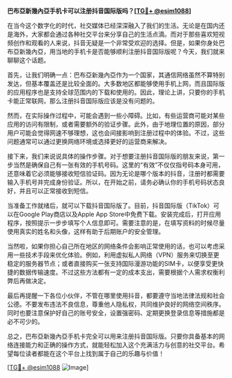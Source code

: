 **巴布亞新幾內亞手机卡可以注册抖音国际版吗？[[TG💪+ @esim1088](https://t.me/s/esim1088)]**

在当今这个数字化的时代，社交媒体已经深深融入了我们的生活。无论是在国内还是海外，大家都会通过各种社交平台来分享自己的生活点滴。而对于那些喜欢短视频创作和观看的人来说，抖音无疑是一个非常受欢迎的选择。但是，如果你身处巴布亞新幾內亞，用当地的手机卡是否能够顺利注册抖音国际版呢？今天，我们就来聊聊这个话题。

首先，让我们明确一点：巴布亞新幾內亞作为一个国家，其通信网络虽然不算特别发达，但基本覆盖还是比较全面的。大多数地区都能够使用手机上网，而且国际版的应用程序也是支持全球范围内的下载和使用的。因此，理论上讲，只要你的手机卡能正常联网，那么注册抖音国际版应该是没有问题的。

然而，在实际操作过程中，可能会遇到一些小障碍。比如，有些运营商可能对某些应用的访问有限制，或者需要额外的验证步骤。此外，由于地理位置的原因，部分用户可能会觉得网速不够理想，这也会间接影响到注册过程中的体验。不过，这些问题通常可以通过更换网络环境或选择更好的运营商来解决。

接下来，我们来说说具体的操作步骤。对于想要注册抖音国际版的朋友来说，第一步当然是确保自己有一张有效的手机号码。这里的“有效”不仅仅指号码本身可用，还意味着它必须能够接收短信验证码。因为无论是哪个版本的抖音，注册时都需要输入手机号并完成身份验证。所以，在开始之前，请务必确认你的手机号码状态良好，并且可以正常接收到短信。

当准备工作就绪后，就可以下载抖音国际版了。目前，抖音国际版（TikTok）可以在Google Play商店以及Apple App Store中免费下载。安装完成后，打开应用程序，按照提示一步步填写个人信息即可。需要注意的是，在填写资料的时候尽量使用真实的姓名和头像，这样有助于后期账户的安全管理。

当然啦，如果你担心自己所在地区的网络条件会影响正常使用的话，也可以考虑采用一些技术手段来优化体验。例如，利用虚拟私人网络（VPN）服务来切换至更稳定的服务器节点；或者直接购买一张支持国际漫游功能的SIM卡，以便享受更快捷的数据传输速度。不过这些方法都有一定的成本支出，需要根据个人需求权衡利弊后再做决定。

最后再提醒一下各位小伙伴，不管在哪里使用抖音，都要遵守当地法律法规和社会公德。不要发布违法不良信息，尊重他人隐私权，共同维护良好的网络空间秩序。同时也要注意保护好自己的账号安全，设置强密码、定期更换登录信息等措施都是必不可少的。

总之，巴布亞新幾內亞手机卡完全可以用来注册抖音国际版。只要你具备基本的网络连接能力和正确的操作方式，就能轻松加入这个充满活力与创意的社交平台。希望每位读者都能在这个平台上找到属于自己的乐趣与价值！

[[TG💪+ @esim1088](https://t.me/s/esim1088) ![Image](https://i.postimg.cc/4NQfJmqS/Snipaste-2025-05-13-00-14-12.png)]